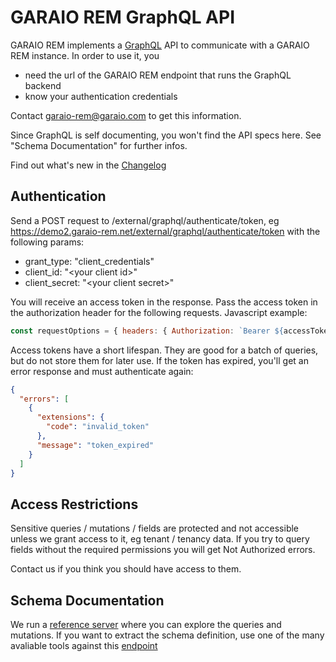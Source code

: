 # GARAIO REM GraphQL API

GARAIO REM implements a [GraphQL](https://graphql.org) API to communicate with a GARAIO REM instance. In order to use it, you

- need the url of the GARAIO REM endpoint that runs the GraphQL backend
- know your authentication credentials

Contact [garaio-rem@garaio.com](mailto:garaio-rem@garaio.com) to get this information.

Since GraphQL is self documenting, you won't find the API specs here. See "Schema Documentation" for further infos.

Find out what's new in the [Changelog](Changelog.md)

## Authentication

Send a POST request to /external/graphql/authenticate/token, eg <https://demo2.garaio-rem.net/external/graphql/authenticate/token> with the following params:

- grant_type: "client_credentials"
- client_id: "\<your  client id>"
- client_secret: "\<your  client secret>"

You will receive an access token in the response. Pass the access token in the authorization header for the following requests. Javascript example:

```javascript
const requestOptions = { headers: { Authorization: `Bearer ${accessToken}` } }
```

Access tokens have a short lifespan. They are good for a batch of queries, but do not store them for later use. If the token has expired, you'll get an error response and must authenticate again:

```json
{
  "errors": [
    {
      "extensions": {
        "code": "invalid_token"
      },
      "message": "token_expired"
    }
  ]
}
````

## Access Restrictions

Sensitive queries / mutations / fields are protected and not accessible unless we grant access to it, eg tenant / tenancy data. If you try to query fields without the required permissions you will get Not Authorized errors.

Contact us if you think you should have access to them.

## Schema Documentation

We run a [reference server](https://demo.garaio-rem.ch/external/graphql/graphiql) where you can explore the queries and mutations. If you want to extract the schema definition, use one of the many avaliable tools against this [endpoint](https://demo.garaio-rem.ch/external/graphql/)
